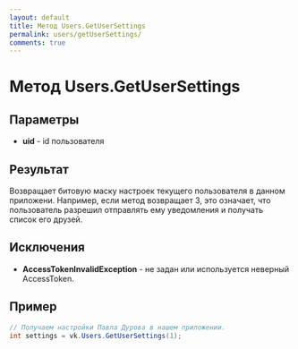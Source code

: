 ```yaml
---
layout: default
title: Метод Users.GetUserSettings
permalink: users/getUserSettings/
comments: true
---
```

# Метод Users.GetUserSettings

## Параметры
+ **uid** - id пользователя

## Результат
Возвращает битовую маску настроек текущего пользователя в данном приложени. 
Например, если метод возвращает 3, это означает, что пользователь разрешил отправлять ему уведомления и получать список его друзей.

## Исключения
+ **AccessTokenInvalidException** - не задан или используется неверный AccessToken.

## Пример
```csharp
// Получаем настройки Павла Дурова в нашем приложении.
int settings = vk.Users.GetUserSettings(1);
```
